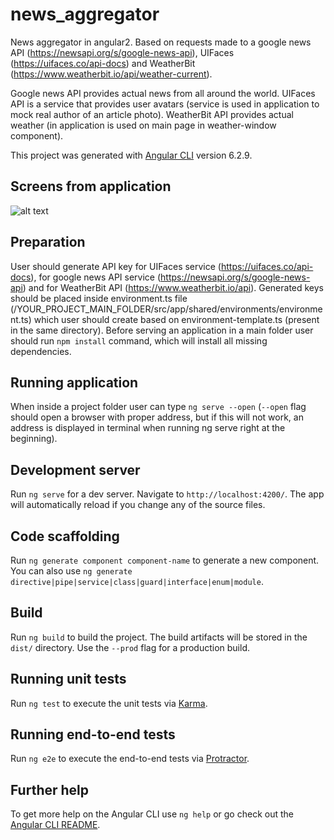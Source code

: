 # news_aggregator
News aggregator in angular2. Based on requests made to a google news API (https://newsapi.org/s/google-news-api), UIFaces (https://uifaces.co/api-docs) and WeatherBit (https://www.weatherbit.io/api/weather-current).

Google news API provides actual news from all around the world.
UIFaces API is a service that provides user avatars (service is used in application to mock real author of an article photo).
WeatherBit API provides actual weather (in application is used on main page in weather-window component).

This project was generated with [Angular CLI](https://github.com/angular/angular-cli) version 6.2.9.

## Screens from application
![alt text](https://user-images.githubusercontent.com/39520658/63208473-bf80cd80-c0d4-11e9-8e53-1093909fcfab.png)

## Preparation
User should generate API key for UIFaces service (https://uifaces.co/api-docs), for google news API service (https://newsapi.org/s/google-news-api) and for WeatherBit API (https://www.weatherbit.io/api). Generated keys should be placed inside environment.ts file (/YOUR_PROJECT_MAIN_FOLDER/src/app/shared/environments/environment.ts) which user should create based on environment-template.ts (present in the same directory).
Before serving an application in a main folder user should run `npm install` command, which will install all missing dependencies.

## Running application
When inside a project folder user can type `ng serve --open` (`--open` flag should open a browser with proper address, but if this will not work, an address is displayed in terminal when running ng serve right at the beginning).

## Development server

Run `ng serve` for a dev server. Navigate to `http://localhost:4200/`. The app will automatically reload if you change any of the source files.

## Code scaffolding

Run `ng generate component component-name` to generate a new component. You can also use `ng generate directive|pipe|service|class|guard|interface|enum|module`.

## Build

Run `ng build` to build the project. The build artifacts will be stored in the `dist/` directory. Use the `--prod` flag for a production build.

## Running unit tests

Run `ng test` to execute the unit tests via [Karma](https://karma-runner.github.io).

## Running end-to-end tests

Run `ng e2e` to execute the end-to-end tests via [Protractor](http://www.protractortest.org/).

## Further help

To get more help on the Angular CLI use `ng help` or go check out the [Angular CLI README](https://github.com/angular/angular-cli/blob/master/README.md).

